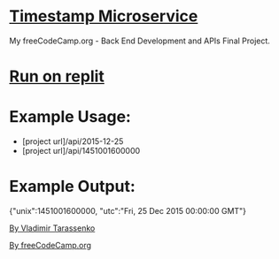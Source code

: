 # [Timestamp Microservice](https://www.freecodecamp.org/learn/apis-and-microservices/apis-and-microservices-projects/timestamp-microservice)
My freeCodeCamp.org - Back End Development and APIs Final Project.

# [Run on replit](https://replit.com/@VladimirTa/Timestamp-Microservice)

# Example Usage:
- [project url]/api/2015-12-25
- [project url]/api/1451001600000

# Example Output:
{"unix":1451001600000, "utc":"Fri, 25 Dec 2015 00:00:00 GMT"}

[By Vladimir Tarassenko](https://www.freecodecamp.org/vladimir_ta/)

[By freeCodeCamp.org](https://www.freecodecamp.org/)
